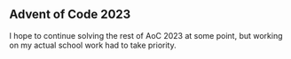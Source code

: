 ## Advent of Code 2023

I hope to continue solving the rest of AoC 2023 at some point, but working on my actual school work had to take priority.
